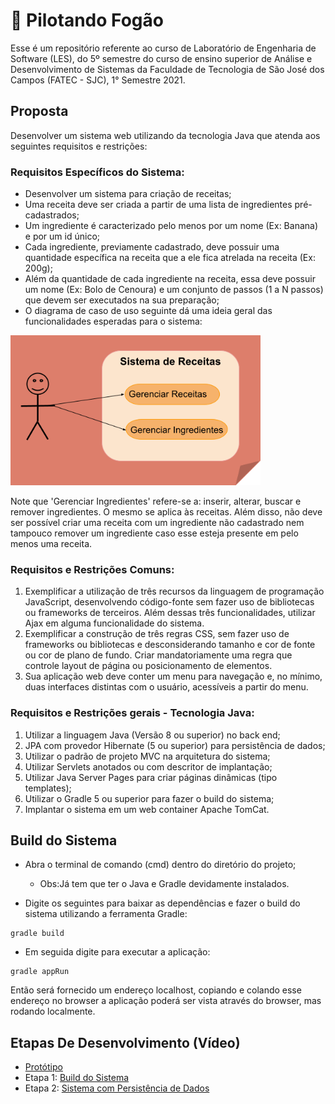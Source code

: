 # 🥘 Pilotando Fogão

Esse é um repositório referente ao curso de Laboratório de Engenharia de Software (LES), do 5º semestre do curso de ensino superior de Análise e Desenvolvimento de Sistemas da Faculdade de Tecnologia de São José dos Campos (FATEC - SJC), 1° Semestre 2021.

## Proposta

Desenvolver um sistema web utilizando da tecnologia Java que atenda aos seguintes requisitos e restrições:

### Requisitos Específicos do Sistema:
* Desenvolver um sistema para criação de receitas;
* Uma receita deve ser criada a partir de uma lista de ingredientes pré-cadastrados;
* Um ingrediente é caracterizado pelo menos por um nome (Ex: Banana) e por um id único;
* Cada ingrediente, previamente cadastrado, deve possuir uma quantidade específica na receita que a ele fica atrelada na receita (Ex: 200g);
* Além da quantidade de cada ingrediente na receita, essa deve possuir um nome (Ex: Bolo de Cenoura) e um conjunto de passos (1 a N passos) que devem ser executados na sua preparação;
* O diagrama de caso de uso seguinte dá uma ideia geral das funcionalidades esperadas para o
sistema:

<img src="https://raw.githubusercontent.com/JenniferDominique/Pilotando_Fogao/master/src/main/webapp/img/Diagrama%20de%20Caso%20de%20Uso%20-%20ReadMe.png" width="400px;" title="Diagrama de Caso de Uso - Funcionalidades do Sistema">

Note que 'Gerenciar Ingredientes' refere-se a: inserir, alterar, buscar e remover ingredientes. O mesmo se aplica às receitas. Além disso, não deve ser possível criar uma receita com um ingrediente não cadastrado nem tampouco remover um ingrediente caso esse esteja presente
em pelo menos uma receita.

### Requisitos e Restrições Comuns:

1. Exemplificar a utilização de três recursos da linguagem de programação JavaScript, desenvolvendo código-fonte sem fazer uso de bibliotecas ou frameworks de terceiros. Além dessas três funcionalidades, utilizar Ajax em alguma funcionalidade do sistema.
2. Exemplificar a construção de três regras CSS, sem fazer uso de frameworks ou bibliotecas e desconsiderando tamanho e cor de fonte ou cor de plano de fundo. Criar mandatoriamente uma regra que controle layout de página ou posicionamento de elementos.
3. Sua aplicação web deve conter um menu para navegação e, no mínimo, duas interfaces distintas com o usuário, acessíveis a partir do menu.

### Requisitos e Restrições gerais - Tecnologia Java:

1. Utilizar a linguagem Java (Versão 8 ou superior) no back end;
2. JPA com provedor Hibernate (5 ou superior) para persistência de dados;
3. Utilizar o padrão de projeto MVC na arquitetura do sistema;
4. Utilizar Servlets anotados ou com descritor de implantação;
5. Utilizar Java Server Pages para criar páginas dinâmicas (tipo templates);
6. Utilizar o Gradle 5 ou superior para fazer o build do sistema;
7. Implantar o sistema em um web container Apache TomCat.

## Build do Sistema

* Abra o terminal de comando (cmd) dentro do diretório do projeto;
  * Obs:Já tem que ter o Java e Gradle devidamente instalados.

* Digite os seguintes para baixar as dependências e fazer o build do sistema utilizando a ferramenta Gradle:
```
gradle build
```
* Em seguida digite para executar a aplicação:
```
gradle appRun
```
Então será fornecido um endereço localhost, copiando e colando esse endereço no browser a aplicação poderá ser vista através do browser, mas rodando localmente.

## Etapas De Desenvolvimento (Vídeo)

* [Protótipo](https://www.figma.com/proto/711D9fuMMBHXyLKfY4EZjh/Pilotando-Fog%C3%A3o?node-id=18%3A59&scaling=min-zoom)
* Etapa 1: [Build do Sistema](https://youtu.be/LbPPuR-2KzU)
* Etapa 2: [Sistema com Persistência de Dados](https://youtu.be/CiCmBCnfr8E)
